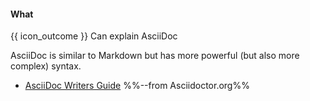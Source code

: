 <div id="title">

#### What

</div>

<span id="prereqs"></span>

<span id="outcomes">{{ icon_outcome }} Can explain AsciiDoc</span>

<div id="body">

AsciiDoc is similar to Markdown but has more powerful (but also more complex) syntax.

* [AsciiDoc Writers Guide](https://asciidoctor.org/docs/asciidoc-writers-guide/) %%--from Asciidoctor.org%%

</div>

<div id="extras">
</div>